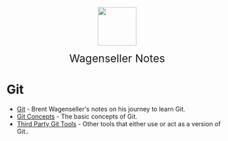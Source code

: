 <img
    src="./assets/img/bailey.jpg"
    width="88"
    style="display: block; width: 88px; margin: auto; margin-bottom: 1em"
/><span style="display: block; text-align: center; font-size: 1.75em;"> Wagenseller Notes </span>

# Git
- [Git](/learn_to_code/git/git) - Brent Wagenseller's notes on his journey to learn Git.
- [Git Concepts](/learn_to_code/git/git_concepts) - The basic concepts of Git.
- [Third Party Git Tools](/learn_to_code/git/third_party_git_tools) - Other tools that either use or act as a version of Git..

